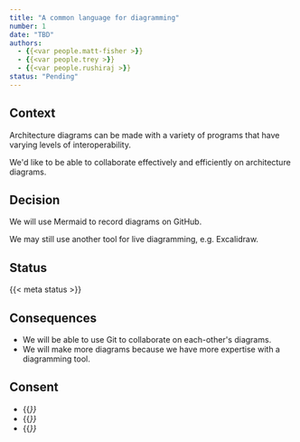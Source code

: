 ```yaml
---
title: "A common language for diagramming"
number: 1
date: "TBD"
authors:
  - {{<var people.matt-fisher >}}
  - {{<var people.trey >}}
  - {{<var people.rushiraj >}}
status: "Pending"
---
```


## Context

Architecture diagrams can be made with a variety of programs that have varying levels of
interoperability.

We'd like to be able to collaborate effectively and efficiently on architecture diagrams.


## Decision

We will use Mermaid to record diagrams on GitHub.

We may still use another tool for live diagramming, e.g. Excalidraw.


## Status

{{< meta status >}}


## Consequences

* We will be able to use Git to collaborate on each-other's diagrams.
* We will make more diagrams because we have more expertise with a diagramming tool.


## Consent

* {{<var people.rushiraj.name >}}
* {{<var people.trey.name >}}
* {{<var people.matt-fisher.name >}}
